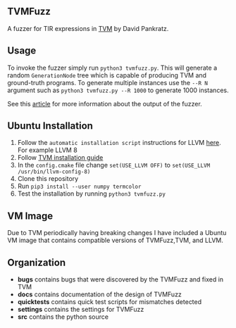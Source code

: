 ## TVMFuzz

A fuzzer for TIR expressions in [TVM](https://tvm.apache.org/) by David Pankratz.

## Usage

To invoke the fuzzer simply run `python3 tvmfuzz.py`. This will generate a random `GenerationNode` tree which is capable of producing TVM and ground-truth programs.
To generate multiple instances use the `--R N` argument such as `python3 tvmfuzz.py --R 1000` to generate 1000 instances.

See this [article](https://github.com/dpankratz/CMPUT664Project/blob/master/docs/debugging.md) for more information about the output of the fuzzer.

## Ubuntu Installation

1. Follow the `automatic installation script` instructions for LLVM [here](https://apt.llvm.org/). For example LLVM 8 
2. Follow [TVM installation guide](https://docs.tvm.ai/install/from_source.html)
3. In the `config.cmake` file change `set(USE_LLVM OFF)` to `set(USE_LLVM /usr/bin/llvm-config-8)`
4. Clone this repository
5. Run `pip3 install --user numpy termcolor`
6. Test the installation by running `python3 tvmfuzz.py`

## VM Image

Due to TVM periodically having breaking changes I have included a Ubuntu VM image that contains compatible versions of TVMFuzz,TVM, and LLVM.

## Organization

- **bugs** contains bugs that were discovered by the TVMFuzz and fixed in TVM
- **docs** contains documentation of the design of TVMFuzz 
- **quicktests** contains quick test scripts for mismatches detected
- **settings** contains the settings for TVMFuzz 
- **src** contains the python source 